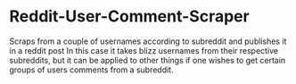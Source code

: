 # Reddit-User-Comment-Scraper
 Scraps from a couple of usernames according to subreddit and publishes it in a reddit post
 In this case it takes blizz usernames from their respective subreddits, but it can be applied to other things if one wishes to get certain groups of users comments from a subreddit.